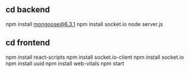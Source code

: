 
  ## cd backend
   npm install mongoose@6.3.1
   npm install socket.io
   node server.js
   
  ## cd frontend
   npm install react-scripts
   npm install socket.io-client
   npm install socket.io
   npm install uuid
   npm install web-vitals
   npm start
   